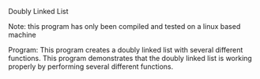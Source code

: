 Doubly Linked List

Note: this program has only been compiled and tested on a linux based machine

Program:
This program creates a doubly linked list with several different functions. This program demonstrates that the doubly linked list is working properly by performing several different functions.